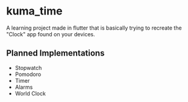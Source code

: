 # kuma_time

A learning project made in flutter that is basically trying to recreate the "Clock" app found on your devices.

## Planned Implementations
- Stopwatch
- Pomodoro
- Timer
- Alarms
- World Clock


